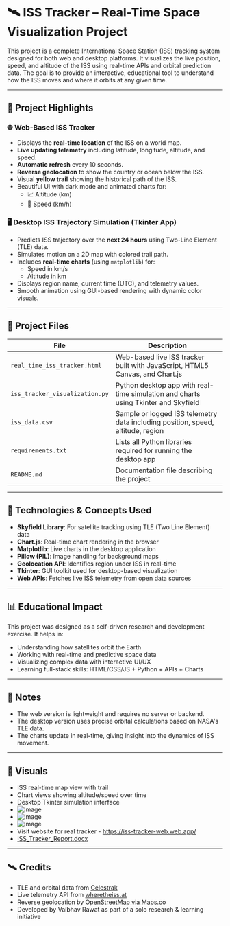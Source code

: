 # 🛰️ ISS Tracker – Real-Time Space Visualization Project

This project is a complete International Space Station (ISS) tracking system designed for both web and desktop platforms. It visualizes the live position, speed, and altitude of the ISS using real-time APIs and orbital prediction data. The goal is to provide an interactive, educational tool to understand how the ISS moves and where it orbits at any given time.

---

## 🌟 Project Highlights

### 🌐 Web-Based ISS Tracker
- Displays the **real-time location** of the ISS on a world map.
- **Live updating telemetry** including latitude, longitude, altitude, and speed.
- **Automatic refresh** every 10 seconds.
- **Reverse geolocation** to show the country or ocean below the ISS.
- Visual **yellow trail** showing the historical path of the ISS.
- Beautiful UI with dark mode and animated charts for:
  - 📈 Altitude (km)
  - 🚀 Speed (km/h)

### 🖥️ Desktop ISS Trajectory Simulation (Tkinter App)
- Predicts ISS trajectory over the **next 24 hours** using Two-Line Element (TLE) data.
- Simulates motion on a 2D map with colored trail path.
- Includes **real-time charts** (using `matplotlib`) for:
  - Speed in km/s
  - Altitude in km
- Displays region name, current time (UTC), and telemetry values.
- Smooth animation using GUI-based rendering with dynamic color visuals.

---

## 📁 Project Files

| File | Description |
|------|-------------|
| `real_time_iss_tracker.html` | Web-based live ISS tracker built with JavaScript, HTML5 Canvas, and Chart.js |
| `iss_tracker_visualization.py` | Python desktop app with real-time simulation and charts using Tkinter and Skyfield |
| `iss_data.csv` | Sample or logged ISS telemetry data including position, speed, altitude, region |
| `requirements.txt` | Lists all Python libraries required for running the desktop app |
| `README.md` | Documentation file describing the project |

---

## 🧠 Technologies & Concepts Used

- **Skyfield Library**: For satellite tracking using TLE (Two Line Element) data
- **Chart.js**: Real-time chart rendering in the browser
- **Matplotlib**: Live charts in the desktop application
- **Pillow (PIL)**: Image handling for background maps
- **Geolocation API**: Identifies region under ISS in real-time
- **Tkinter**: GUI toolkit used for desktop-based visualization
- **Web APIs**: Fetches live ISS telemetry from open data sources

---

## 📊 Educational Impact

This project was designed as a self-driven research and development exercise. It helps in:

- Understanding how satellites orbit the Earth
- Working with real-time and predictive space data
- Visualizing complex data with interactive UI/UX
- Learning full-stack skills: HTML/CSS/JS + Python + APIs + Charts

---

## 📌 Notes

- The web version is lightweight and requires no server or backend.
- The desktop version uses precise orbital calculations based on NASA's TLE data.
- The charts update in real-time, giving insight into the dynamics of ISS movement.

---

## 📸 Visuals

- ISS real-time map view with trail
- Chart views showing altitude/speed over time
- Desktop Tkinter simulation interface
- ![image](https://github.com/user-attachments/assets/df5f088d-132f-4190-885c-638043d9c24f)
- ![image](https://github.com/user-attachments/assets/8586d5c5-e539-4b0a-8f4d-166fe75a2cc8)
- ![image](https://github.com/user-attachments/assets/102fd45e-8623-48e2-b431-4fe3117f8784)
- Visit website for real tracker - https://iss-tracker-web.web.app/
- [ISS_Tracker_Report.docx](https://github.com/user-attachments/files/20657858/ISS_Tracker_Report.docx)





---

## 🛰️ Credits

- TLE and orbital data from [Celestrak](https://www.celestrak.com/)
- Live telemetry API from [wheretheiss.at](https://wheretheiss.at/)
- Reverse geolocation by [OpenStreetMap via Maps.co](https://geocode.maps.co/)
- Developed by Vaibhav Rawat as part of a solo research & learning initiative
